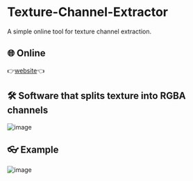 # Texture-Channel-Extractor
A simple online tool for texture channel extraction.

## 🌐 Online
👉[website](https://3dkit.online/texture-channel-extractor/)👈

## 🛠️ Software that splits texture into RGBA channels
![image](https://3dkit.online/og/texture-channel-extractor.png)

## 👓 Example
![image](https://3dkit.online/og/texture-channel-extractor-example.png)
